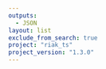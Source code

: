 ```yaml
---
outputs:
  - JSON
layout: list
exclude_from_search: true
project: "riak_ts"
project_version: "1.3.0"
---
```



